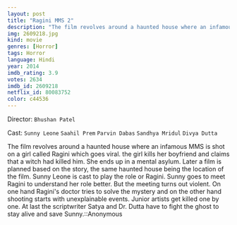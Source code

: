 ```yaml
---
layout: post
title: "Ragini MMS 2"
description: "The film revolves around a haunted house where an infamous MMS is shot on a girl called Ragini which goes viral. the girl kills her boyfriend and claims that a witch had killed him. She ends up in a mental asylum. Later a film is planned based on the story, the same haunted house being the location of the film. Sunny Leone is cast to play the role or Ragini. Sunny goes to meet Ragini to understand her role better. But the meeting turns out violent. On one ha.."
img: 2609218.jpg
kind: movie
genres: [Horror]
tags: Horror 
language: Hindi
year: 2014
imdb_rating: 3.9
votes: 2634
imdb_id: 2609218
netflix_id: 80083752
color: c44536
---
```

Director: `Bhushan Patel`  

Cast: `Sunny Leone` `Saahil Prem` `Parvin Dabas` `Sandhya Mridul` `Divya Dutta` 

The film revolves around a haunted house where an infamous MMS is shot on a girl called Ragini which goes viral. the girl kills her boyfriend and claims that a witch had killed him. She ends up in a mental asylum. Later a film is planned based on the story, the same haunted house being the location of the film. Sunny Leone is cast to play the role or Ragini. Sunny goes to meet Ragini to understand her role better. But the meeting turns out violent. On one hand Ragini's doctor tries to solve the mystery and on the other hand shooting starts with unexplainable events. Junior artists get killed one by one. At last the scriptwriter Satya and Dr. Dutta have to fight the ghost to stay alive and save Sunny.::Anonymous